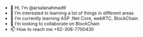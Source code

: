 - 👋 Hi, I’m @arsalanahmad9
- 👀 I’m interested in learning a lot of things in different areas
- 🌱 I’m currently learning ASP .Net Core, webRTC, BlockChain 
- 💞️ I’m looking to collaborate on BlockChain
- 📫 How to reach me +92-308-7700430

<!---
arsalanahmad9/arsalanahmad9 is a ✨ special ✨ repository because its `README.md` (this file) appears on your GitHub profile.
You can click the Preview link to take a look at your changes.
--->
